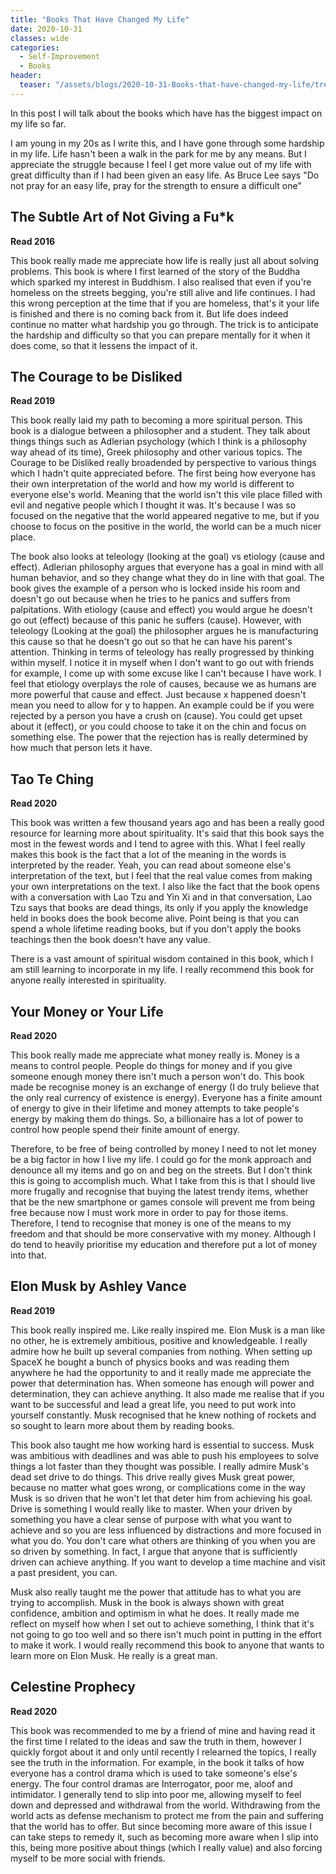 ```yaml
---
title: "Books That Have Changed My Life"
date: 2020-10-31
classes: wide
categories:
  - Self-Improvement
  - Books
header:
  teaser: "/assets/blogs/2020-10-31-Books-that-have-changed-my-life/tree.jpg"
---
```


In this post I will talk about the books which have has the biggest impact on my life so far. 

I am young in my 20s as I write this, and I have gone through some hardship in my life. Life hasn't been a walk in the park for me by any means. But I appreciate the struggle because I feel I get more value out of my life with great difficulty than if I had been given an easy life. As Bruce Lee says "Do not pray for an easy life, pray for the strength to ensure a difficult one" 

## The Subtle Art of Not Giving a Fu*k 

**Read 2016** 

This book really made me appreciate how life is really just all about solving problems. This book is where I first learned of the story of the Buddha which sparked my interest in Buddhism. I also realised that even if you're homeless on the streets begging, you're still alive and life continues. I had this wrong perception at the time that if you are homeless, that's it your life is finished and there is no coming back from it. But life does indeed continue no matter what hardship you go through. The trick is to anticipate the hardship and difficulty so that you can prepare mentally for it when it does come, so that it lessens the impact of it.  

## The Courage to be Disliked 

**Read 2019** 

This book really laid my path to becoming a more spiritual person. This book is a dialogue between a philosopher and a student. They talk about things things such as Adlerian psychology (which I think is a philosophy way ahead of its time), Greek philosophy and other various topics. The Courage to be Disliked really broadended by perspective to various things which I hadn't quite appreciated before. The first being how everyone has their own interpretation of the world and how my world is different to everyone else's world. Meaning that the world isn't this vile place filled with evil and negative people which I thought it was. It's because I was so focused on the negative that the world appeared negative to me, but if you choose to focus on the positive in the world, the world can be a much nicer place.  

The book also looks at teleology (looking at the goal) vs etiology (cause and effect). Adlerian philosophy argues that everyone has a goal in mind with all human behavior, and so they change what they do in line with that goal. The book gives the example of a person who is locked inside his room and doesn't go out because when he tries to he panics and suffers from palpitations. With etiology (cause and effect) you would argue he doesn't go out (effect) because of this panic he suffers (cause). However, with teleology (Looking at the goal) the philosopher argues he is manufacturing this cause so that he doesn't go out so that he can have his parent's attention. Thinking in terms of teleology has really progressed by thinking within myself. I notice it in myself when I don't want to go out with friends for example, I come up with some excuse like I can't because I have work. I feel that etiology overplays the role of causes, because we as humans are more powerful that cause and effect. Just because x happened doesn't mean you need to allow for y to happen. An example could be if you were rejected by a person you have a crush on (cause). You could get upset about it (effect), or you could choose to take it on the chin and focus on something else. The power that the rejection has is really determined by how much that person lets it have.  

## Tao Te Ching 

**Read 2020** 

This book was written a few thousand years ago and has been a really good resource for learning more about spirituality. It's said that this book says the most in the fewest words and I tend to agree with this. What I feel really makes this book is the fact that a lot of the meaning in the words is interpreted by the reader. Yeah, you can read about someone else's interpretation of the text, but I feel that the real value comes from making your own interpretations on the text. I also like the fact that the book opens with a conversation with Lao Tzu and Yin Xi and in that conversation, Lao Tzu says that books are dead things, its only if you apply the knowledge held in books does the book become alive. Point being is that you can spend a whole lifetime reading books, but if you don't apply the books teachings then the book doesn't have any value. 

There is a vast amount of spiritual wisdom contained in this book, which I am still learning to incorporate in my life. I really recommend this book for anyone really interested in spirituality.  

## Your Money or Your Life 

**Read 2020** 

This book really made me appreciate what money really is. Money is a means to control people. People do things for money and if you give someone enough money there isn't much a person won't do. This book made be recognise money is an exchange of energy (I do truly believe that the only real currency of existence is energy). Everyone has a finite amount of energy to give in their lifetime and money attempts to take people's energy by making them do things. So, a billionaire has a lot of power to control how people spend their finite amount of energy.  

Therefore, to be free of being controlled by money I need to not let money be a big factor in how I live my life. I could go for the monk approach and denounce all my items and go on and beg on the streets. But I don't think this is going to accomplish much. What I take from this is that I should live more frugally and recognise that buying the latest trendy items, whether that be the new smartphone or games console will prevent me from being free because now I must work more in order to pay for those items. Therefore, I tend to recognise that money is one of the means to my freedom and that should be more conservative with my money. Although I do tend to heavily prioritise my education and therefore put a lot of money into that.  

## Elon Musk by Ashley Vance 

**Read 2019** 

This book really inspired me. Like really inspired me. Elon Musk is a man like no other, he is extremely ambitious, positive and knowledgeable. I really admire how he built up several companies from nothing. When setting up SpaceX he bought a bunch of physics books and was reading them anywhere he had the opportunity to and it really made me appreciate the power that determination has. When someone has enough will power and determination, they can achieve anything. It also made me realise that if you want to be successful and lead a great life, you need to put work into yourself constantly. Musk recognised that he knew nothing of rockets and so sought to learn more about them by reading books.  

This book also taught me how working hard is essential to success. Musk was ambitious with deadlines and was able to push his employees to solve things a lot faster than they thought was possible. I really admire Musk's dead set drive to do things. This drive really gives Musk great power, because no matter what goes wrong, or complications come in the way Musk is so driven that he won't let that deter him from achieving his goal. Drive is something I would really like to master. When your driven by something you have a clear sense of purpose with what you want to achieve and so you are less influenced by distractions and more focused in what you do. You don't care what others are thinking of you when you are so driven by something. In fact, I argue that anyone that is sufficiently driven can achieve anything. If you want to develop a time machine and visit a past president, you can.  

Musk also really taught me the power that attitude has to what you are trying to accomplish. Musk in the book is always shown with great confidence, ambition and optimism in what he does. It really made me reflect on myself how when I set out to achieve something, I think that it's not going to go too well and so there isn't much point in putting in the effort to make it work. I would really recommend this book to anyone that wants to learn more on Elon Musk. He really is a great man.  

## Celestine Prophecy  

**Read 2020** 

This book was recommended to me by a friend of mine and having read it the first time I related to the ideas and saw the truth in them, however I quickly forgot about it and only until recently I relearned the topics, I really see the truth in the information. For example, in the book it talks of how everyone has a control drama which is used to take someone's else's energy. The four control dramas are Interrogator, poor me, aloof and intimidator. I generally tend to slip into poor me, allowing myself to feel down and depressed and withdrawal from the world. Withdrawing from the world acts as defense mechanism to protect me from the pain and suffering that the world has to offer. But since becoming more aware of this issue I can take steps to remedy it, such as becoming more aware when I slip into this, being more positive about things (which I really value) and also forcing myself to be more social with friends. 
